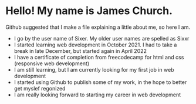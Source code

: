 <!DOCTYPE html>
<html lang="en" dir="ltr">
  <head>
    <meta charset="utf-8">
    <title>About James Church</title>
  </head>
  <body>
    <h1>Hello! My name is James Church.</h1>
    <p>Github suggested that I make a file explaining a little about me, so here I am.</p>
    <ul>
      <li>I go by the user name of Sixer. My older user names are spelled as Sixxr</li>
      <li>I started learning web development in October 2021. I had to take a break in late December, but started again in April 2022</li>
      <li>I have a certificate of completion from freecodecamp for html and css (responsive web development)</li>
      <li>I am still learning, but I am currently looking for my first job in web development</li>
      <li>I started using Github to publish some of my work, in the hope to better get myslef regonized</li>
      <li>I am really looking forward to starting my career in web development</li>
    </ul>
  </body>
</html>
